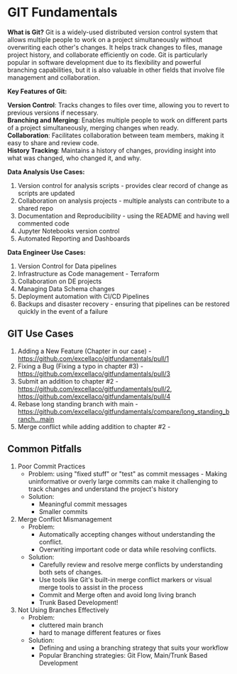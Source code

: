 # GIT Fundamentals

**What is Git?**
Git is a widely-used distributed version control system that allows multiple people to work on a project simultaneously without overwriting each other's changes. It helps track changes to files, manage project history, and collaborate efficiently on code. Git is particularly popular in software development due to its flexibility and powerful branching capabilities, but it is also valuable in other fields that involve file management and collaboration.

**Key Features of Git:**

**Version Control**: Tracks changes to files over time, allowing you to revert to previous versions if necessary. \
**Branching and Merging**: Enables multiple people to work on different parts of a project simultaneously, merging changes when ready.\
**Collaboration**: Facilitates collaboration between team members, making it easy to share and review code.\
**History Tracking**: Maintains a history of changes, providing insight into what was changed, who changed it, and why.

**Data Analysis Use Cases:**
   1. Version control for analysis scripts - provides clear record of change as scripts are updated
   2. Collaboration on analysis projects - multiple analysts can contribute to a shared repo
   3. Documentation and Reproducibility - using the README and having well commented code
   4. Jupyter Notebooks version control 
   5. Automated Reporting and Dashboards

**Data Engineer Use Cases:**
   1. Version Control for Data pipelines
   2. Infrastructure as Code management - Terraform
   3. Collaboration on DE projects
   4. Managing Data Schema changes
   5. Deployment automation with CI/CD Pipelines
   6. Backups and disaster recovery - ensuring that pipelines can be restored quickly in the event of a failure


## GIT Use Cases 
1. Adding a New Feature (Chapter in our case) - 
   https://github.com/excellaco/gitfundamentals/pull/1
3. Fixing a Bug (Fixing a typo in chapter #3) - https://github.com/excellaco/gitfundamentals/pull/3
4. Submit an addition to chapter #2 - https://github.com/excellaco/gitfundamentals/pull/2, https://github.com/excellaco/gitfundamentals/pull/4
5. Rebase long standing branch with main - https://github.com/excellaco/gitfundamentals/compare/long_standing_branch...main
6. Merge conflict while adding addition to chapter #2 -


## Common Pitfalls
1. Poor Commit Practices
   - Problem: using "fixed stuff" or "test" as commit messages - Making uninformative or overly large commits can make it challenging to track changes and understand the project's history
   - Solution:
        * Meaningful commit messages
        * Smaller commits
2. Merge Conflict Mismanagement
   - Problem:
        * Automatically accepting changes without understanding the conflict.
        * Overwriting important code or data while resolving conflicts.
   - Solution:
        * Carefully review and resolve merge conflicts by understanding both sets of changes.
        * Use tools like Git's built-in merge conflict markers or visual merge tools to assist in the process
        * Commit and Merge often and avoid long living branch
        * Trunk Based Development!
3. Not Using Branches Effectively
   - Problem:
        * cluttered main branch
        * hard to manage different features or fixes
   - Solution:
        * Defining and using a branching strategy that suits your workflow
        * Popular Branching strategies: Git Flow, Main/Trunk Based Development
   
